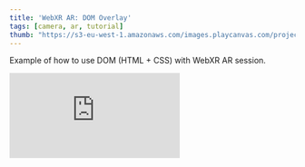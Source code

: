 ```yaml
---
title: 'WebXR AR: DOM Overlay'
tags: [camera, ar, tutorial]
thumb: "https://s3-eu-west-1.amazonaws.com/images.playcanvas.com/projects/12/747233/D92E6B-image-75.jpg"
---
```


Example of how to use DOM (HTML + CSS) with WebXR AR session.

<div className="iframe-container">
    <iframe loading="lazy" src="https://playcanv.as/p/S01LYTIU/" title="WebXR AR: DOM Overlay" webkitallowfullscreen="true" mozallowfullscreen="true" allow="autoplay" allowfullscreen="true" allowvr="" scrolling="no" frameborder="0" />
</div>

